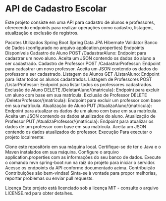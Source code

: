 # API de Cadastro Escolar
Este projeto consiste em uma API para cadastro de alunos e professores, oferecendo endpoints para realizar operações como cadastro, listagem, atualização e exclusão de registros.

Pacotes Utilizados
Spring Boot
Spring Data JPA
Hibernate Validator
Banco de Dados (configurado no arquivo application.properties)
Endpoints Disponíveis
Cadastro de Aluno
POST /CadastrarAluno: Endpoint para cadastrar um novo aluno. Aceita um JSON contendo os dados do aluno a ser cadastrado.
Cadastro de Professor
POST /CadastrarProfessor: Endpoint para cadastrar um novo professor. Aceita um JSON contendo os dados do professor a ser cadastrado.
Listagem de Alunos
GET /ListarAluno: Endpoint para listar todos os alunos cadastrados.
Listagem de Professores
POST /ListarProfessor: Endpoint para listar todos os professores cadastrados.
Exclusão de Aluno
DELETE /DeletarAluno/{matricula}: Endpoint para excluir um aluno com base em sua matrícula.
Exclusão de Professor
DELETE /DeletarProfessor/{matricula}: Endpoint para excluir um professor com base em sua matrícula.
Atualização de Aluno
PUT /AtualizaAluno/{matricula}: Endpoint para atualizar os dados de um aluno com base em sua matrícula. Aceita um JSON contendo os dados atualizados do aluno.
Atualização de Professor
PUT /AtualizaProfessor/{matricula}: Endpoint para atualizar os dados de um professor com base em sua matrícula. Aceita um JSON contendo os dados atualizados do professor.
Execução
Para executar o projeto localmente:

Clone este repositório em sua máquina local.
Certifique-se de ter o Java e o Maven instalados em sua máquina.
Configure o arquivo application.properties com as informações do seu banco de dados.
Execute o comando mvn spring-boot:run na raiz do projeto para iniciar o servidor.
Acesse os endpoints da API conforme documentado acima.
Contribuição
Contribuições são bem-vindas! Sinta-se à vontade para propor melhorias, reportar problemas ou enviar pull requests.

Licença
Este projeto está licenciado sob a licença MIT - consulte o arquivo LICENSE.md para obter detalhes.

